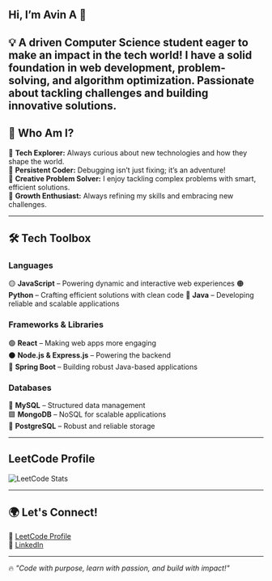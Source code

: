 Hi, I’m Avin  A 👋  
---
💡 A driven Computer Science student eager to make an impact in the tech world!
I have a solid foundation in web development, problem-solving, and algorithm optimization. Passionate about tackling challenges and building innovative solutions.
---


## 🌟 Who Am I?  
🔹 **Tech Explorer:** Always curious about new technologies and how they shape the world.  
🔹 **Persistent Coder:** Debugging isn’t just fixing; it’s an adventure!  
🔹 **Creative Problem Solver:** I enjoy tackling complex problems with smart, efficient solutions.  
🔹 **Growth Enthusiast:** Always refining my skills and embracing new challenges.

---
## 🛠️ Tech Toolbox  

### **Languages**  
🟡 **JavaScript** –  Powering dynamic and interactive web experiences
🟠 **Python** – Crafting efficient solutions with clean code
🔵 **Java** – Developing reliable and scalable applications

### **Frameworks & Libraries**  
🟢 **React** – Making web apps more engaging  
⚫ **Node.js & Express.js** – Powering the backend  
🔵 **Spring Boot** – Building robust Java-based applications



### **Databases**  
🔷 **MySQL** – Structured data management  
🟩 **MongoDB** – NoSQL for scalable applications  
🔵 **PostgreSQL** – Robust and reliable storage  

---
## LeetCode Profile
![LeetCode Stats](https://leetcard.jacoblin.cool/avin2005?theme=dark&font=Noto%20Sans%20Osage)

---
## 🌍 Let's Connect!  
📌 [LeetCode Profile](https://leetcode.com/u/avin2005/)  
📌 [LinkedIn](www.linkedin.com/in/avin4599)  

---

🔥 _"Code with purpose, learn with passion, and build with impact!"_  
